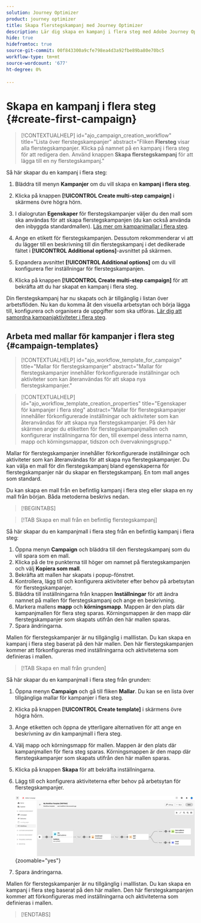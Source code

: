 ```yaml
---
solution: Journey Optimizer
product: journey optimizer
title: Skapa flerstegskampanj med Journey Optimizer
description: Lär dig skapa en kampanj i flera steg med Adobe Journey Optimizer
hide: true
hidefromtoc: true
source-git-commit: 00f843300a9cfe798ea4d3a92fbe89ba80e70bc5
workflow-type: tm+mt
source-wordcount: '677'
ht-degree: 0%

---
```



# Skapa en kampanj i flera steg {#create-first-campaign}

>[!CONTEXTUALHELP]
>id="ajo_campaign_creation_workflow"
>title="Lista över flerstegskampanjer"
>abstract="Fliken **Flersteg** visar alla flerstegskampanjer. Klicka på namnet på en kampanj i flera steg för att redigera den. Använd knappen **Skapa flerstegskampanj** för att lägga till en ny flerstegskampanj."


Så här skapar du en kampanj i flera steg:

1. Bläddra till menyn **Kampanjer** om du vill skapa en **kampanj i flera steg**.

1. Klicka på knappen **[!UICONTROL Create multi-step campaign]** i skärmens övre högra hörn.

1. I dialogrutan **Egenskaper** för flerstegskampanjer väljer du den mall som ska användas för att skapa flerstegskampanjen (du kan också använda den inbyggda standardmallen). [Läs mer om kampanjmallar i flera steg](#campaign-templates).

1. Ange en etikett för flerstegskampanjen. Dessutom rekommenderar vi att du lägger till en beskrivning till din flerstegskampanj i det dedikerade fältet i **[!UICONTROL Additional options]**-avsnittet på skärmen.

1. Expandera avsnittet **[!UICONTROL Additional options]** om du vill konfigurera fler inställningar för flerstegskampanjen.

1. Klicka på knappen **[!UICONTROL Create multi-step campaign]** för att bekräfta att du har skapat en kampanj i flera steg.

Din flerstegskampanj har nu skapats och är tillgänglig i listan över arbetsflöden. Nu kan du komma åt den visuella arbetsytan och börja lägga till, konfigurera och organisera de uppgifter som ska utföras. [Lär dig att samordna kampanjaktiviteter i flera steg](orchestrate-activities.md).

## Arbeta med mallar för kampanjer i flera steg {#campaign-templates}

>[!CONTEXTUALHELP]
>id="ajo_workflow_template_for_campaign"
>title="Mallar för flerstegskampanjer"
>abstract="Mallar för flerstegskampanjer innehåller förkonfigurerade inställningar och aktiviteter som kan återanvändas för att skapa nya flerstegskampanjer."

>[!CONTEXTUALHELP]
>id="ajo_workflow_template_creation_properties"
>title="Egenskaper för kampanjer i flera steg"
>abstract="Mallar för flerstegskampanjer innehåller förkonfigurerade inställningar och aktiviteter som kan återanvändas för att skapa nya flerstegskampanjer. På den här skärmen anger du etiketten för flerstegskampanjmallen och konfigurerar inställningarna för den, till exempel dess interna namn, mapp och körningsmappar, tidszon och övervakningsgrupp."

Mallar för flerstegskampanjer innehåller förkonfigurerade inställningar och aktiviteter som kan återanvändas för att skapa nya flerstegskampanjer. Du kan välja en mall för din flerstegskampanj bland egenskaperna för flerstegskampanjer när du skapar en flerstegskampanj. En tom mall anges som standard.

Du kan skapa en mall från en befintlig kampanj i flera steg eller skapa en ny mall från början. Båda metoderna beskrivs nedan.

>[!BEGINTABS]

>[!TAB Skapa en mall från en befintlig flerstegskampanj]

Så här skapar du en kampanjmall i flera steg från en befintlig kampanj i flera steg:

1. Öppna menyn **Campaign** och bläddra till den flerstegskampanj som du vill spara som en mall.
1. Klicka på de tre punkterna till höger om namnet på flerstegskampanjen och välj **Kopiera som mall**.
1. Bekräfta att mallen har skapats i popup-fönstret.
1. Kontrollera, lägg till och konfigurera aktiviteter efter behov på arbetsytan för flerstegskampanjer.
1. Bläddra till inställningarna från knappen **Inställningar** för att ändra namnet på mallen för flerstegskampanj och ange en beskrivning.
1. Markera mallens **mapp** och **körningsmapp**. Mappen är den plats där kampanjmallen för flera steg sparas. Körningsmappen är den mapp där flerstegskampanjer som skapats utifrån den här mallen sparas.
1. Spara ändringarna.

Mallen för flerstegskampanjer är nu tillgänglig i malllistan. Du kan skapa en kampanj i flera steg baserat på den här mallen. Den här flerstegskampanjen kommer att förkonfigureras med inställningarna och aktiviteterna som definieras i mallen.


>[!TAB Skapa en mall från grunden]


Så här skapar du en kampanjmall i flera steg från grunden:

1. Öppna menyn **Campaign** och gå till fliken **Mallar**. Du kan se en lista över tillgängliga mallar för kampanjer i flera steg.
1. Klicka på knappen **[!UICONTROL Create template]** i skärmens övre högra hörn.
1. Ange etiketten och öppna de ytterligare alternativen för att ange en beskrivning av din kampanjmall i flera steg.
1. Välj mapp och körningsmapp för mallen. Mappen är den plats där kampanjmallen för flera steg sparas. Körningsmappen är den mapp där flerstegskampanjer som skapats utifrån den här mallen sparas.
1. Klicka på knappen **Skapa** för att bekräfta inställningarna.
1. Lägg till och konfigurera aktiviteterna efter behov på arbetsytan för flerstegskampanjer.

   ![](assets/wf-template-activities.png){zoomable="yes"}

1. Spara ändringarna.

Mallen för flerstegskampanjer är nu tillgänglig i malllistan. Du kan skapa en kampanj i flera steg baserat på den här mallen. Den här flerstegskampanjen kommer att förkonfigureras med inställningarna och aktiviteterna som definieras i mallen.

>[!ENDTABS]
